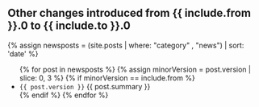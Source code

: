## Other changes introduced from {{ include.from }}.0 to {{ include.to }}.0
{% assign newsposts = (site.posts | where: "category" , "news") | sort: 'date' %}

<ul>
    {% for post in newsposts %}
        {% assign minorVersion = post.version | slice: 0, 3 %}
        {% if minorVersion == include.from %}
            <li><code>{{ post.version }}</code> {{ post.summary }}</li>
        {% endif %}
    {% endfor %}
</ul>
